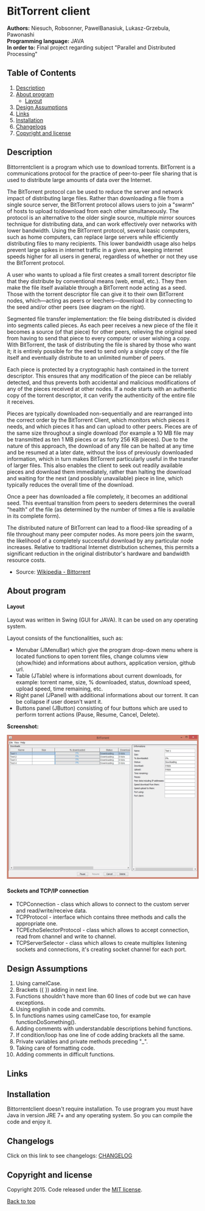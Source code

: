 # BitTorrent client
<b>Authors:</b> Niesuch, Robsonner, PawelBanasiuk, Lukasz-Grzebula, Pawonashi <br />
<b>Programming language:</b> JAVA <br />
<b>In order to:</b> Final project regarding subject "Parallel and Distributed Processing" <br />

## Table of Contents
1. [Description](https://github.com/niesuch/bittorrentclient/blob/master/README.md#description)
2. [About program](https://github.com/niesuch/bittorrentclient/blob/master/README.md#about-program)
	* [Layout](https://github.com/niesuch/bittorrentclient/blob/master/README.md#layout)
3. [Design Assumptions](https://github.com/niesuch/bittorrentclient/blob/master/README.md#desing-assumptions)
4. [Links](https://github.com/niesuch/bittorrentclient/blob/master/README.md#links)
5. [Installation](https://github.com/niesuch/bittorrentclient/blob/master/README.md#installation)
6. [Changelogs](https://github.com/niesuch/bittorrentclient/blob/master/README.md#changelogs)
7. [Copyright and license](https://github.com/niesuch/bittorrentclient/blob/master/README.md#copyright-and-license)

## Description
Bittorrentclient is a program which use to download torrents. BitTorrent is a communications protocol for the practice of peer-to-peer file sharing that is used to distribute large amounts of data over the Internet.

The BitTorrent protocol can be used to reduce the server and network impact of distributing large files. Rather than downloading a file from a single source server, the BitTorrent protocol allows users to join a "swarm" of hosts to upload to/download from each other simultaneously. The protocol is an alternative to the older single source, multiple mirror sources technique for distributing data, and can work effectively over networks with lower bandwidth. Using the BitTorrent protocol, several basic computers, such as home computers, can replace large servers while efficiently distributing files to many recipients. This lower bandwidth usage also helps prevent large spikes in internet traffic in a given area, keeping internet speeds higher for all users in general, regardless of whether or not they use the BitTorrent protocol.

A user who wants to upload a file first creates a small torrent descriptor file that they distribute by conventional means (web, email, etc.). They then make the file itself available through a BitTorrent node acting as a seed. Those with the torrent descriptor file can give it to their own BitTorrent nodes, which—acting as peers or leechers—download it by connecting to the seed and/or other peers (see diagram on the right).

Segmented file transfer implementation: the file being distributed is divided into segments called pieces. As each peer receives a new piece of the file it becomes a source (of that piece) for other peers, relieving the original seed from having to send that piece to every computer or user wishing a copy. With BitTorrent, the task of distributing the file is shared by those who want it; it is entirely possible for the seed to send only a single copy of the file itself and eventually distribute to an unlimited number of peers.

Each piece is protected by a cryptographic hash contained in the torrent descriptor. This ensures that any modification of the piece can be reliably detected, and thus prevents both accidental and malicious modifications of any of the pieces received at other nodes. If a node starts with an authentic copy of the torrent descriptor, it can verify the authenticity of the entire file it receives.

Pieces are typically downloaded non-sequentially and are rearranged into the correct order by the BitTorrent Client, which monitors which pieces it needs, and which pieces it has and can upload to other peers. Pieces are of the same size throughout a single download (for example a 10 MB file may be transmitted as ten 1 MB pieces or as forty 256 KB pieces). Due to the nature of this approach, the download of any file can be halted at any time and be resumed at a later date, without the loss of previously downloaded information, which in turn makes BitTorrent particularly useful in the transfer of larger files. This also enables the client to seek out readily available pieces and download them immediately, rather than halting the download and waiting for the next (and possibly unavailable) piece in line, which typically reduces the overall time of the download.

Once a peer has downloaded a file completely, it becomes an additional seed. This eventual transition from peers to seeders determines the overall "health" of the file (as determined by the number of times a file is available in its complete form).

The distributed nature of BitTorrent can lead to a flood-like spreading of a file throughout many peer computer nodes. As more peers join the swarm, the likelihood of a completely successful download by any particular node increases. Relative to traditional Internet distribution schemes, this permits a significant reduction in the original distributor's hardware and bandwidth resource costs.

* Source: [Wikipedia - Bittorrent](https://en.wikipedia.org/wiki/BitTorrent)

## About program
#### Layout
Layout was written in Swing (GUI for JAVA). It can be used on any operating system.

Layout consists of the functionalities, such as:
* Menubar (JMenuBar) which give the program drop-down menu where is located functions to open torrent files, change columns view (show/hide) and informations about authors, application version, github url.
* Table (JTable) where is informations about current downloads, for example: torrent name, size, % downloaded, status, download speed, upload speed, time remaining, etc.
* Right panel (JPanel) with additional informations about our torrent. It can be collapse if user doesn't want it.
* Buttons panel (JButton) consisting of four buttons which are used to perform torrent actions (Pause, Resume, Cancel, Delete).

<b>Screenshot:</b>

![Alt text](/docs/screenshots/layout.jpg)

#### Sockets and TCP/IP connection
* TCPConnection - class which allows to connect to the custom server and read/write/receive data.
* TCPProtocol - interface which contains three methods and calls the appropriate one.
* TCPEchoSelectorProtocol - class which allows to accept connection, read from channel and write to channel.
* TCPServerSelector - class which allows to create multiplex listening sockets and connections, it's creating socket channel for each port.

## Design Assumptions
1. Using camelCase.
2. Brackets ({ }) adding in next line.
3. Functions shouldn't have more than 60 lines of code but we can have exceptions.
4. Using english in code and commits.
5. In functions names using camelCase too, for example functionDoSomething().
6. Adding comments with understandable descriptions behind functions.
7. If condition/loop has one line of code adding brackets all the same.
8. Private variables and private methods preceding "_".
9. Taking care of formatting code.
10. Adding comments in difficult functions.

## Links

## Installation
Bittorrentclient doesn't require installation. To use program you must have Java in version JRE 7+ and any operating system. So you can compile the code and enjoy it.

## Changelogs
Click on this link to see changelogs: [CHANGELOG](https://github.com/niesuch/bittorrentclient/releases)

## Copyright and license
Copyright 2015. Code released under the [MIT license](https://github.com/niesuch/bittorrentclient/blob/master/LICENSE.md).

[Back to top](https://github.com/niesuch/bittorrentclient/blob/master/README.md#bittorrent-client)
